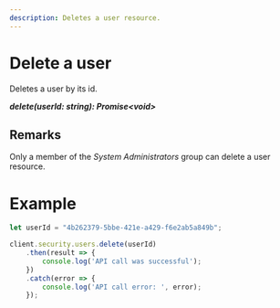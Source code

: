 ```yaml
---
description: Deletes a user resource.
---
```


# Delete a user

Deletes a user by its id.

***delete(userId: string): Promise&lt;void&gt;***

## Remarks

Only a member of the *System Administrators* group can delete a user resource.

# Example 

```js
let userId = "4b262379-5bbe-421e-a429-f6e2ab5a849b";

client.security.users.delete(userId)
    .then(result => {
        console.log('API call was successful');
    })
    .catch(error => {
        console.log('API call error: ', error);        
    });
```